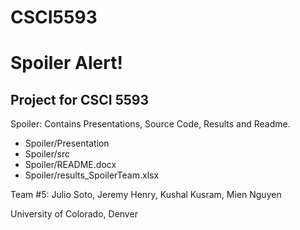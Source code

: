 # CSCI5593

# Spoiler Alert! 
## Project for CSCI 5593

Spoiler: Contains Presentations, Source Code, Results and Readme.

- Spoiler/Presentation
- Spoiler/src
- Spoiler/README.docx
- Spoiler/results_SpoilerTeam.xlsx
  

Team #5: Julio Soto, Jeremy Henry, Kushal Kusram, Mien Nguyen

University of Colorado, Denver
